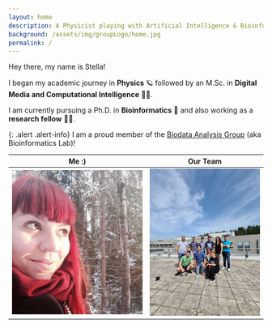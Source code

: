 ```yaml
---
layout: home
description: A Physicist playing with Artificial Intelligence & Bioinformatics
background: /assets/img/groupLogo/home.jpg
permalink: /
---
```



Hey there, my name is Stella! 
    
I began my academic journey in **Physics** 🪐 followed by an M.Sc. in **Digital Media and Computational Intelligence** 👩‍💻.
    
I am currently pursuing a Ph.D. in **Bioinformatics** 🧬 and also working as a **research fellow** 👩‍🔬. 
    
{: .alert .alert-info}
I am a proud member of the [Biodata Analysis Group](https://biodataanalysisgroup.github.io/) (aka Bioinformatics Lab)!
    


Me :)            |  Our Team
:-------------------------:|:-------------------------:
<img src="/assets/img/team/sfragkoul.jpg" alt="Photo taken in Espoo, Finland" width="300"/>  |   <img src="/assets/img/team/team.jpg" alt="Photo taken in INAB@CERTH" width="250"/>
